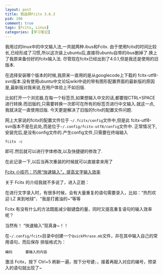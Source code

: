 ```yaml
--- 
layout: post
title: 我选择Fcitx 3.6.3
pid: 196
comment: true
tags: [Fcitx, Linux]
categories: [学习笔记]
---
```

我用过的linux中的中文输入法,一共就两种.ibus和Fcitx.
由于使用fcitx的时间比较长,已经形成了习惯,所以这次装上ubuntu后,直接将ubuntu自带的ibus删掉了.换上了我原来备份好的fcitx输入法.
尽管现在fcitx已经出到了4.0.1,但是我还是使用的旧版本.

在选择安装哪个版本的时候,我原来一直用的是从googlecode上下载的 fcitx-utf8-svn版本.没有使用ubuntu中文论坛wiki中说的带有图形配置界面的最新版的原因是,最新版对我来说,在用户体验上不如旧版.

比如打开一个浏览器,在每一个标签页,如果想输入中文的话,都要按CTRL+SPACE进行转换.而旧版的,只需要转换一次即可在所有的标签页进行中文输入.就这一点,我就决定一直使用旧版.
今天更是解决了旧版的fcitx的配置文件问题.

网上大家说的fcitx的配置文件位于 `~/.fcitx/config`文件中,但是此 fcitx-utf8-svn版本不是在此处,而是位于`~/.config/fcitx-utf8/config`文件中.
正常情况下,安装完后,是没有config文件的.产生config文件,只需要在终端输入

    fcitx -c
即可.然后就可以进行字体修改,以及快捷键的修改了.

在此记录一下,以后当再次重装的时候就可以直接拿来用了

[Fcitx 小技巧：巧用“快速输入”，提高文字输入效率](http://forum.ubuntu.org.cn/viewtopic.php?f=8&t=311341&start=0)

关于 Fcitx 的介绍我就不多说了，进入正题：

在进行文字录入时，有很多时候，会有大量重复的语句需要录入，比如：“热烈欢迎 LZ 来到地球”、“我是打酱油的~”等等

Fcitx 有没有什么的方法既能减少敲键盘的量，同时又提高重复语句的输入效率呢？

当然有！
“快速输入”现真身~！！

在`~/.config/fcitx`目录中创建一个`QuickPhrase.mb`文件，并在其中输入自己的常用语句，而后保存
排版格式为：

    编码      要输入的内容
激活 Fcitx，按下 Ctrl+5 刷新一遍，按下分号键`;`，接着再敲入对应的编号，预录入的语句就出现了~
